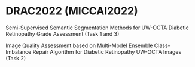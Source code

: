 # DRAC2022 (MICCAI2022)

Semi-Supervised Semantic Segmentation Methods for UW-OCTA Diabetic Retinopathy Grade Assessment (Task 1 and 3)

Image Quality Assessment based on Multi-Model Ensemble Class-Imbalance Repair Algorithm for Diabetic Retinopathy UW-OCTA Images (Task 2)
